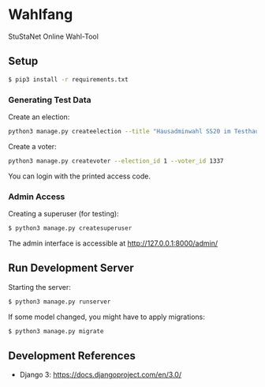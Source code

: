 # Wahlfang

StuStaNet Online Wahl-Tool

## Setup

```bash
$ pip3 install -r requirements.txt
```

### Generating Test Data
Create an election:
```bash
python3 manage.py createelection --title "Hausadminwahl SS20 im Testhaus"
```

Create a voter:
```bash
python3 manage.py createvoter --election_id 1 --voter_id 1337
```

You can login with the printed access code.

### Admin Access

Creating a superuser (for testing):
```bash
$ python3 manage.py createsuperuser
```

The admin interface is accessible at http://127.0.0.1:8000/admin/

## Run Development Server
Starting the server:
```bash
$ python3 manage.py runserver
```

If some model changed, you might have to apply migrations:
```bash
$ python3 manage.py migrate
```

## Development References

- Django 3: https://docs.djangoproject.com/en/3.0/
